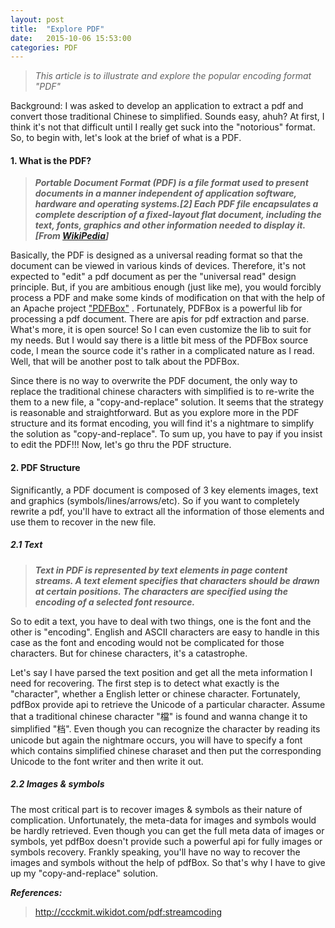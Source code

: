 ```yaml
---
layout: post
title:  "Explore PDF"
date:   2015-10-06 15:53:00
categories: PDF
---
```


> *This article is to illustrate and explore the popular encoding format "PDF"*

Background: I was asked to develop an application to extract a pdf and convert those traditional Chinese to simplified. Sounds easy, ahuh?
At first, I think it's not that difficult until I really get suck into the "notorious" format. So, to begin with, let's look at the brief of what is a PDF.

#### 1. What is the PDF?

>***Portable Document Format (PDF) is a file format used to present documents in a manner independent of application software, hardware and operating systems.[2] Each PDF file encapsulates a complete description of a fixed-layout flat document, including the text, fonts, graphics and other information needed to display it. [From [WikiPedia](http://www.wikiwand.com/en/Portable_Document_Format)]***

Basically, the PDF is designed as a universal reading format so that the document can be viewed in various kinds of devices. Therefore, it's not expected to "edit" a pdf document as per the "universal read" design principle. But, if you are ambitious enough (just like me), you would forcibly process a PDF and make some kinds of modification on that with the help of an Apache project ["PDFBox"](https://pdfbox.apache.org/) . Fortunately, PDFBox is a powerful lib for processing a pdf document. There are apis for pdf extraction and parse. What's more, it is open source! So I can even customize the lib to suit for my needs. But I would say there is a little bit mess of the PDFBox source code, I mean the source code it's rather in a complicated nature as I read. Well, that will be another post to talk about the PDFBox.

Since there is no way to overwrite the PDF document, the only way to replace the traditional chinese characters with simplified is to re-write the them to a new file, a "copy-and-replace" solution. It seems that the strategy is reasonable and straightforward. But as you explore more in the PDF structure and its format encoding, you will find it's a nightmare to simplify the solution as "copy-and-replace". To sum up, you have to pay if you insist to edit the PDF!!! Now, let's go thru the PDF structure.

#### 2. PDF Structure

Significantly, a PDF document is composed of 3 key elements images, text and graphics (symbols/lines/arrows/etc). So if you want to completely rewrite a pdf, you'll have to extract all the information of those elements and use them to recover in the new file.

##### 2.1 Text

>***Text in PDF is represented by text elements in page content streams. A text element specifies that characters should be drawn at certain positions. The characters are specified using the encoding of a selected font resource.***

So to edit a text, you have to deal with two things, one is the font and the other is "encoding". English and ASCII characters are easy to handle in this case as the font and encoding would not be complicated for those characters. But for chinese characters, it's a catastrophe.

Let's say I have parsed the text position and get all the meta information I need for recovering. The first step is to detect what exactly is the "character", whether a English letter or chinese character. Fortunately, pdfBox provide api to retrieve the Unicode of a particular character. Assume that a traditional chinese character "檔" is found and wanna change it to simplified "档". Even though you can recognize the character by reading its unicode but again the nightmare occurs, you will have to specify a font which contains simplified chinese charaset and then put the corresponding Unicode to the font writer and then write it out.

##### 2.2 Images & symbols

The most critical part is to recover images & symbols as their nature of complication. Unfortunately, the meta-data for images and symbols would be hardly retrieved. Even though you can get the full meta data of images or symbols, yet pdfBox doesn't provide such a powerful api for fully images or symbols recovery. Frankly speaking, you'll have no way to recover the images and symbols without the help of pdfBox. So that's why I have to give up my "copy-and-replace" solution. 

***References:***

> <http://ccckmit.wikidot.com/pdf:streamcoding>
